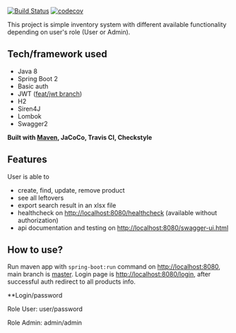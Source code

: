 [![Build Status](https://travis-ci.org/annaazizova/spring-boot-test-task-back.svg?branch=master)](https://travis-ci.org/annaazizova/spring-boot-test-task-back) [![codecov](https://codecov.io/gh/annaazizova/spring-boot-test-task-back/branch/master/graph/badge.svg)](https://codecov.io/gh/annaazizova/spring-boot-test-task-back)

This project is simple inventory system with different available functionality depending on user's role (User or Admin).

## Tech/framework used

<ul>
  <li>Java 8</li>
  <li>Spring Boot 2</li>
  <li>Basic auth</li>
  <li>JWT (<a href="https://github.com/annaazizova/spring-boot-test-task-back/tree/feat/jwt">feat/jwt branch</a>)</li>
  <li>H2</li>
  <li>Siren4J</li>
  <li>Lombok</li>
  <li>Swagger2</li>
</ul>

**Built with
[Maven](https://maven.apache.org/), JaCoCo, Travis CI, Checkstyle**

## Features

User is able to
<ul>
  <li>create, find, update, remove product</li>
  <li>see all leftovers</li>
  <li>export search result in an xlsx file</li>
  <li>healthcheck on <a href="http://localhost:8080/healthcheck">http://localhost:8080/healthcheck</a> (available without authorization)</li>
  <li>api documentation and testing on <a href="http://localhost:8080/swagger-ui.html">http://localhost:8080/swagger-ui.html</a></li>
</ul>

## How to use?

Run maven app with `spring-boot:run` command on [http://localhost:8080](http://localhost:8080), main branch is [master](https://github.com/annaazizova/spring_boot_test_task_back). Login page is [http://localhost:8080/login](http://localhost:8080/login), after successful auth redirect to all products info.

**Login/password

Role User: user/password

Role Admin: admin/admin
